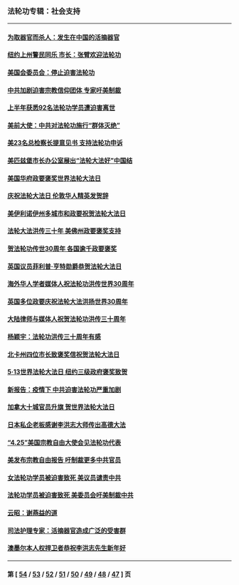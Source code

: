 ### 法轮功专辑：社会支持
---
#### [为取器官而杀人：发生在中国的活摘器官](../../pages/nf4386/n13794731.md?08090430) 
#### [纽约上州警民同乐 市长：张臂欢迎法轮功](../../pages/nf4386/n13794375.md?08090430) 
#### [美国会委员会：停止迫害法轮功](../../pages/nf4386/n13788164.md?08090430) 
#### [中共加剧迫害宗教信仰团体 专家吁美制裁](../../pages/nf4386/n13780252.md?08090430) 
#### [上半年获悉92名法轮功学员遭迫害离世](../../pages/nf4386/n13772701.md?08090430) 
#### [美前大使：中共对法轮功施行“群体灭绝”](../../pages/nf4386/n13771705.md?08090430) 
#### [美23名总检察长提意见书 支持法轮功申诉](../../pages/nf4386/n13766596.md?08090430) 
#### [美匹兹堡市长办公室展出“法轮大法好”中国结](../../pages/nf4386/n13749721.md?08090430) 
#### [美国华府政要褒奖世界法轮大法日](../../pages/nf4386/n13743770.md?08090430) 
#### [庆祝法轮大法日 伦敦华人精英发贺辞](../../pages/nf4386/n13741593.md?08090430) 
#### [美伊利诺伊州多城市和政要祝贺法轮大法日](../../pages/nf4386/n13737149.md?08090430) 
#### [法轮大法洪传三十年 美佛州政要褒奖支持](../../pages/nf4386/n13737103.md?08090430) 
#### [贺法轮功传世30周年 各国逾千政要褒奖](../../pages/nf4386/n13735828.md?08090430) 
#### [英国议员菲利普‧亨特勋爵恭贺法轮大法日](../../pages/nf4386/n13736187.md?08090430) 
#### [海外华人学者媒体人祝法轮功洪传世界30周年](../../pages/nf4386/n13735835.md?08090430) 
#### [英国多位政要庆祝法轮大法洪扬世界30周年](../../pages/nf4386/n13734739.md?08090430) 
#### [大陆律师与媒体人祝贺法轮功洪传三十周年](../../pages/nf4386/n13735062.md?08090430) 
#### [杨颖宇：法轮功洪传三十周年有感](../../pages/nf4386/n13734884.md?08090430) 
#### [北卡州四位市长致褒奖信祝贺法轮大法日](../../pages/nf4386/n13733292.md?08090430) 
#### [5·13世界法轮大法日 纽约三级政府褒奖致贺](../../pages/nf4386/n13732651.md?08090430) 
#### [新报告：疫情下 中共迫害法轮功严重加剧](../../pages/nf4386/n13732612.md?08090430) 
#### [加拿大十城官员升旗 贺世界法轮大法日](../../pages/nf4386/n13729166.md?08090430) 
#### [日本私企老板感谢李洪志大师传出高德大法](../../pages/nf4386/n13726335.md?08090430) 
#### [“4.25”美国宗教自由大使会见法轮功代表](../../pages/nf4386/n13724124.md?08090430) 
#### [美发布宗教自由报告 吁制裁更多中共官员](../../pages/nf4386/n13720670.md?08090430) 
#### [女法轮功学员被迫害致死 美议员谴责中共](../../pages/nf4386/n13682069.md?08090430) 
#### [法轮功学员被迫害致死 美委员会吁美制裁中共](../../pages/nf4386/n13631310.md?08090430) 
#### [云昭：谢燕益的道](../../pages/nf4386/n13607391.md?08090430) 
#### [司法护理专家：活摘器官造成广泛的受害群](../../pages/nf4386/n13570425.md?08090430) 
#### [澳墨尔本人权捍卫者恭祝李洪志先生新年好](../../pages/nf4386/n13556164.md?08090430) 

---
#### 第 [ [54](./54.md?08090430) / [53](./53.md?08090430) / [52](./52.md?08090430) / [51](./51.md?08090430) / [50](./50.md?08090430) / [49](./49.md?08090430) / [48](./48.md?08090430) / [47](./47.md?08090430) ] 页
